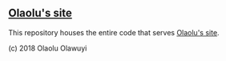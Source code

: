 ## [Olaolu's site](https://olaolu.me)

This repository houses the entire code that serves [Olaolu's site](https://olaolu.me).

(c) 2018 Olaolu Olawuyi
